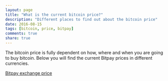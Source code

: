 ```yaml
---
layout: page
title: "What is the current bitcoin price?"
description: "Different places to find out about the bitcoin price"
date: 2016-08-15
tags: [bitcoin, price, bitpay]
comments: true
share: true
---
```


The bitcoin price is fully dependent on how, where and when you are going to buy bitcoin.
Below you will find the current Bitpay prices in different currencies.

[Bitpay exchange price](https://bitpay.com/bitcoin-exchange-rates)
